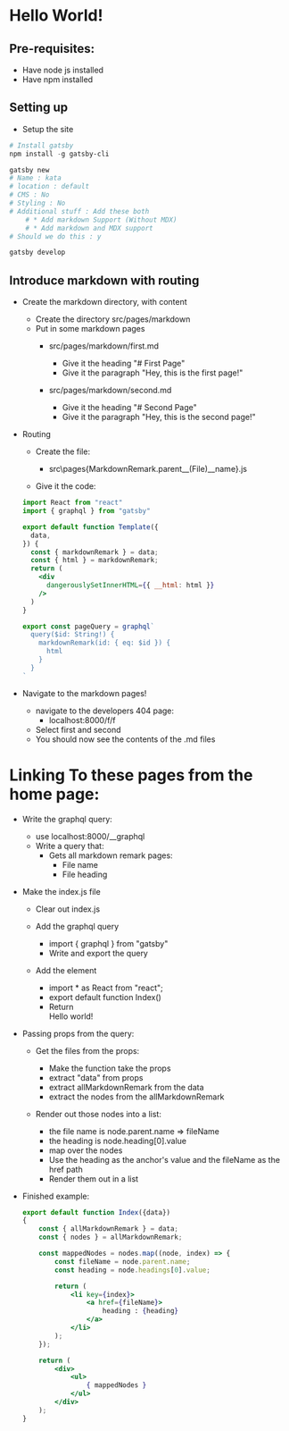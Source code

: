 # Hello World!

## Pre-requisites:
* Have node js installed
* Have npm installed

## Setting up

* Setup the site
```ps1
# Install gatsby
npm install -g gatsby-cli

gatsby new
# Name : kata
# location : default
# CMS : No
# Styling : No
# Additional stuff : Add these both
    # * Add markdown Support (Without MDX)
    # * Add markdown and MDX support 
# Should we do this : y

gatsby develop
```

## Introduce markdown with routing
* Create the markdown directory, with content
    * Create the directory src/pages/markdown
    * Put in some markdown pages
        * src/pages/markdown/first.md
            * Give it the heading "# First Page"
            * Give it the paragraph "Hey, this is the first page!"

        * src/pages/markdown/second.md
            * Give it the heading "# Second Page"
            * Give it the paragraph "Hey, this is the second page!"

* Routing  
    * Create the file:
        * src\pages\{MarkdownRemark.parent__(File)__name}.js

    * Give it the code:
    ```jsx
    import React from "react"
    import { graphql } from "gatsby"

    export default function Template({
      data,
    }) {
      const { markdownRemark } = data;
      const { html } = markdownRemark;
      return (
        <div
          dangerouslySetInnerHTML={{ __html: html }}
        />
      )
    }

    export const pageQuery = graphql`
      query($id: String!) {
        markdownRemark(id: { eq: $id }) {
          html
        }
      }
    `
    ```

* Navigate to the markdown pages!
    * navigate to the developers 404 page:
        * localhost:8000/f/f
    * Select first and second
    * You should now see the contents of the .md files

# Linking To these pages from the home page:
* Write the graphql query:
    * use localhost:8000/__graphql
    * Write a query that:
        * Gets all markdown remark pages:
            * File name
            * File heading

* Make the index.js file 
    * Clear out index.js

    * Add the graphql query
        * import { graphql } from "gatsby"
        * Write and export the query

    * Add the element
        * import * as React from "react";
        * export default function Index()
        * Return <div> Hello world! </div>

* Passing props from the query:
    * Get the files from the props:
        * Make the function take the props
        * extract "data" from props
        * extract allMarkdownRemark from the data
        * extract the nodes from the allMarkdownRemark

    * Render out those nodes into a list:
        * the file name is node.parent.name => fileName
        * the heading is node.heading[0].value
        * map over the nodes
        * Use the heading as the anchor's value and the fileName as the href path
        * Render them out in a list


* Finished example:
    ```jsx
    export default function Index({data})
    {
        const { allMarkdownRemark } = data;
        const { nodes } = allMarkdownRemark;

        const mappedNodes = nodes.map((node, index) => {
            const fileName = node.parent.name;
            const heading = node.headings[0].value;

            return (
                <li key={index}>
                    <a href={fileName}>
                        heading : {heading}
                    </a>
                </li>
            );
        });

        return (
            <div>
                <ul>
                    { mappedNodes }
                </ul>
            </div>
        );
    }
    ```
